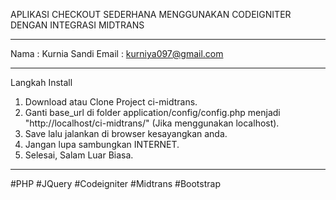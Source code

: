 APLIKASI CHECKOUT SEDERHANA MENGGUNAKAN CODEIGNITER DENGAN INTEGRASI MIDTRANS

**********************************************

Nama : Kurnia Sandi
Email : kurniya097@gmail.com

**********************************************

Langkah Install
1. Download atau Clone Project ci-midtrans.
2. Ganti base_url di folder application/config/config.php menjadi "http://localhost/ci-midtrans/" (Jika menggunakan localhost).
3. Save lalu jalankan di browser kesayangkan anda.
4. Jangan lupa sambungkan INTERNET.
5. Selesai, Salam Luar Biasa.

***********************************************
#PHP #JQuery #Codeigniter #Midtrans #Bootstrap